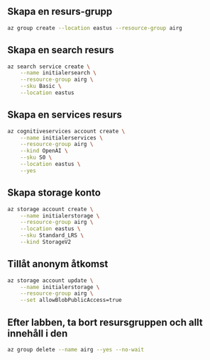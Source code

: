 ## Skapa en resurs-grupp

```bash
az group create --location eastus --resource-group airg
```

## Skapa en search resurs
```bash
az search service create \
    --name initialersearch \
    --resource-group airg \
    --sku Basic \
    --location eastus
```

## Skapa en services resurs
```bash
az cognitiveservices account create \
    --name initialerservices \
    --resource-group airg \
    --kind OpenAI \
    --sku S0 \
    --location eastus \
    --yes
```

## Skapa storage konto
```bash
az storage account create \
    --name initialerstorage \
    --resource-group airg \
    --location eastus \
    --sku Standard_LRS \
    --kind StorageV2
```

## Tillåt anonym åtkomst
```bash
az storage account update \
    --name initialerstorage \
    --resource-group airg \
    --set allowBlobPublicAccess=true
```


## Efter labben, ta bort resursgruppen och allt innehåll i den

```bash
az group delete --name airg --yes --no-wait
```








